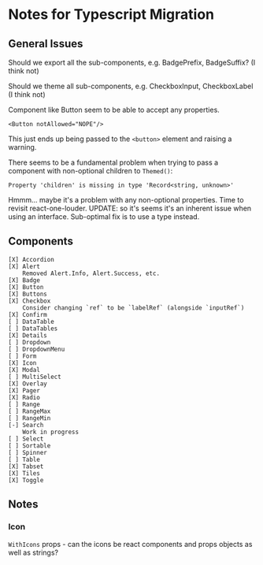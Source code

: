 # Notes for Typescript Migration

## General Issues

Should we export all the sub-components, e.g. BadgePrefix, BadgeSuffix?
(I think not)

Should we theme all sub-components, e.g. CheckboxInput, CheckboxLabel
(I think not)

Component like Button seem to be able to accept any properties.

    <Button notAllowed="NOPE"/>

This just ends up being passed to the `<button>` element and raising a
warning.

There seems to be a fundamental problem when trying to pass a component
with non-optional children to `Themed()`:

    Property 'children' is missing in type 'Record<string, unknown>'

Hmmm... maybe it's a problem with any non-optional properties.  Time to
revisit react-one-louder.
UPDATE: so it's seems it's an inherent issue when using an interface.
Sub-optimal fix is to use a type instead.

## Components

    [X] Accordion
    [X] Alert
        Removed Alert.Info, Alert.Success, etc.
    [X] Badge
    [X] Button
    [X] Buttons
    [X] Checkbox
        Consider changing `ref` to be `labelRef` (alongside `inputRef`)
    [X] Confirm
    [ ] DataTable
    [ ] DataTables
    [X] Details
    [ ] Dropdown
    [ ] DropdownMenu
    [ ] Form
    [X] Icon
    [X] Modal
    [ ] MultiSelect
    [X] Overlay
    [X] Pager
    [X] Radio
    [ ] Range
    [ ] RangeMax
    [ ] RangeMin
    [-] Search
        Work in progress
    [ ] Select
    [ ] Sortable
    [ ] Spinner
    [ ] Table
    [X] Tabset
    [X] Tiles
    [X] Toggle

## Notes

### Icon

`WithIcons` props - can the icons be react components and props objects
as well as strings?


